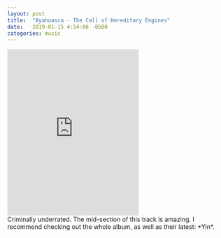 ```yaml
---
layout: post
title:  "Ayahuasca - The Call of Hereditary Engines"
date:   2019-01-15 4:54:06 -0500
categories: music
---
```


<iframe src="https://open.spotify.com/embed/track/5ILobQn6GbS0EdXWPk1duc" width="300" height="380" frameborder="0" allowtransparency="true" allow="encrypted-media"></iframe>
<br>
Criminally underrated. The mid-section of this track is amazing. I recommend checking out the whole album, as well as their latest: *Yin*.
